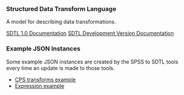 ### Structured Data Transform Language

A model for describing data transformations.

[SDTL 1.0 Documentation](https://docs.ddialliance.org/SDTL/1.0/model/)
[SDTL Development Version Documentation](https://docs.ddialliance.org/SDTL/dev/model/)

### Example JSON Instances

Some example JSON instances are created by the SPSS to SDTL tools every time
an update is made to those tools.

* [CPS transforms example](http://ci.appveyor.com/api/projects/JeremyIverson/sdtl-reader/artifacts/src/C2Metadata.SpssToSdtl.Cli/cps-demo.sdtl.json)
* [Expression example](http://ci.appveyor.com/api/projects/JeremyIverson/sdtl-reader/artifacts/src/C2Metadata.SpssToSdtl.Cli/expression-demo.sdtl.json)
